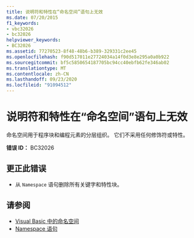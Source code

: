 ```yaml
---
title: 说明符和特性在“命名空间”语句上无效
ms.date: 07/20/2015
f1_keywords:
- vbc32026
- bc32026
helpviewer_keywords:
- BC32026
ms.assetid: 77270523-8f48-48b6-b389-329331c2ee45
ms.openlocfilehash: f90d517011e27724034a14f0d3e8e295a0a0b922
ms.sourcegitcommit: bf5c5850654187705bc94cc40ebfb62fe346ab02
ms.translationtype: MT
ms.contentlocale: zh-CN
ms.lasthandoff: 09/23/2020
ms.locfileid: "91094512"
---
```

# <a name="specifiers-and-attributes-are-not-valid-on-namespace-statements"></a>说明符和特性在“命名空间”语句上无效

命名空间用于程序块和编程元素的分层组织。 它们不采用任何修饰符或特性。  
  
 **错误 ID：** BC32026  
  
## <a name="to-correct-this-error"></a>更正此错误  
  
- 从 `Namespace` 语句删除所有关键字和特性块。  
  
## <a name="see-also"></a>请参阅

- [Visual Basic 中的命名空间](../programming-guide/program-structure/namespaces.md)
- [Namespace 语句](../language-reference/statements/namespace-statement.md)
